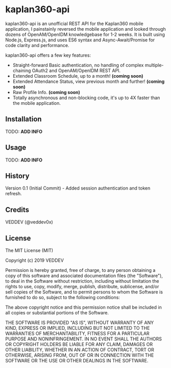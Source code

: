# kaplan360-api
kaplan360-api is an unofficial REST API for the Kaplan360 mobile application, I painstainly reversed the mobile application and looked through dozens of OpenAM/OpenIDM knowledgebase for 1-2 weeks. It is built using Node.js, Express.js, and uses ES6 syntax and Async-Await/Promise for code clarity and performance.

kaplan360-api offers a few key features:  
- Straight-forward Basic authentication, no handling of complex multiple-chaining OAuth2 and OpenAM/OpenIDM REST API. 
- Extended Classroom Schedule, up to a month! **(coming soon)**
- Extended Attendance Status, view previous month and further! **(coming soon)**
- Raw Profile Info.  **(coming soon)**
- Totally asynchronous and non-blocking code, it's up to 4X faster than the mobile application. 
 
## Installation
 
TODO: **ADD INFO**

## Usage
 
TODO: **ADD INFO**
 
## History
 
Version 0.1 (Initial Commit) - Added session authentication and token refresh.
 
## Credits
 
VEDDEV (@veddev0x)
 
## License
 
The MIT License (MIT)

Copyright (c) 2019 VEDDEV

Permission is hereby granted, free of charge, to any person obtaining a copy of this software and associated documentation files (the "Software"), to deal in the Software without restriction, including without limitation the rights to use, copy, modify, merge, publish, distribute, sublicense, and/or sell copies of the Software, and to permit persons to whom the Software is furnished to do so, subject to the following conditions:

The above copyright notice and this permission notice shall be included in all copies or substantial portions of the Software.

THE SOFTWARE IS PROVIDED "AS IS", WITHOUT WARRANTY OF ANY KIND, EXPRESS OR IMPLIED, INCLUDING BUT NOT LIMITED TO THE WARRANTIES OF MERCHANTABILITY, FITNESS FOR A PARTICULAR PURPOSE AND NONINFRINGEMENT. IN NO EVENT SHALL THE AUTHORS OR COPYRIGHT HOLDERS BE LIABLE FOR ANY CLAIM, DAMAGES OR OTHER LIABILITY, WHETHER IN AN ACTION OF CONTRACT, TORT OR OTHERWISE, ARISING FROM, OUT OF OR IN CONNECTION WITH THE SOFTWARE OR THE USE OR OTHER DEALINGS IN THE SOFTWARE.
 
